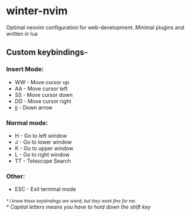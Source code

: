 ## <h1>winter-nvim</h1>
Optimal neovim configuration for web-development. Minimal plugins and written in lua
<h2>Custom keybindings-</h2>
<h3>Insert Mode:</h3>
<ul>
<li>WW - Move cursor up </li>
<li>AA - Move cursor left </li>
<li>SS - Move cursor down </li>
<li>DD - Move cursor right </li>
<li>jj - Down arrow </li>
</ul>
<h3>Normal mode:</h3>
<ul>
<li>H - Go to left window</li>
<li>J - Go to lower window</li>
<li>K - Go to upper window</li>
<li>L - Go to right window</li>
<li>TT - Telescope Search</li>
</ul>
<h3>Other:</h3>
<ul>
<li>ESC - Exit terminal mode </li>
</ul>


<i><small>* I know these keybindings are wierd, but they work fine for me. </small><i>
<br><i>* Capital letters means you have to hold down the shift key </i>
